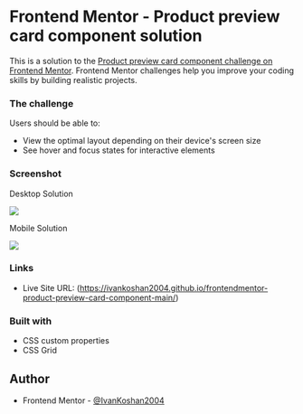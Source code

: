 # Frontend Mentor - Product preview card component solution

This is a solution to the [Product preview card component challenge on Frontend Mentor](https://www.frontendmentor.io/challenges/product-preview-card-component-GO7UmttRfa). Frontend Mentor challenges help you improve your coding skills by building realistic projects. 

### The challenge

Users should be able to:

- View the optimal layout depending on their device's screen size
- See hover and focus states for interactive elements

### Screenshot

Desktop Solution

![](https://github.com/IvanKoshan2004/frontendmentor-product-review-card-component-main/tree/gh-pages/screenshots/desktop-screenshot.png)

Mobile Solution

![](https://github.com/IvanKoshan2004/frontendmentor-product-review-card-component-main/tree/gh-pages/screenshots/mobile-screenshot.png)


### Links

- Live Site URL: (https://ivankoshan2004.github.io/frontendmentor-product-preview-card-component-main/)

### Built with

- CSS custom properties
- CSS Grid

## Author

- Frontend Mentor - [@IvanKoshan2004](https://www.frontendmentor.io/profile/IvanKoshan2004)

